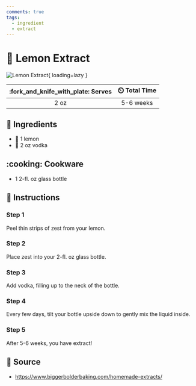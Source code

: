 ```yaml
---
comments: true
tags:
  - ingredient
  - extract
---
```

# :lemon: Lemon Extract

![Lemon Extract](../../assets/images/lemon-extract.jpg){ loading=lazy }

| :fork_and_knife_with_plate: Serves | :timer_clock: Total Time |
|:----------------------------------:|:-----------------------: |
| 2 oz | 5-6 weeks |

## :salt: Ingredients

- :lemon: 1 lemon
- :sake: 2 oz vodka

## :cooking: Cookware

- 1 2-fl. oz glass bottle

## :pencil: Instructions

### Step 1

Peel thin strips of zest from your lemon.

### Step 2

Place zest into your 2-fl. oz glass bottle.

### Step 3

Add vodka, filling up to the neck of the bottle.

### Step 4

Every few days, tilt your bottle upside down to gently mix the liquid inside.

### Step 5

After 5-6 weeks, you have extract!

## :link: Source

- <https://www.biggerbolderbaking.com/homemade-extracts/>
